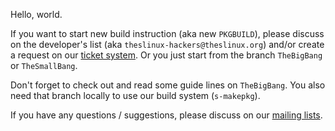 Hello, world.

If you want to start new build instruction (aka new `PKGBUILD`), please
discuss on the developer's list (aka `theslinux-hackers@theslinux.org`)
and/or create a request on our [ticket system][tsys]. Or you just start
from the branch `TheBigBang` or `TheSmallBang`.

Don't forget to check out and read some guide lines on `TheBigBang`.
You also need that branch locally to use our build system (`s-makepkg`).

If you have any questions / suggestions, please discuss on our [mailing lists][lists].

[tsys]: https://github.com/TheSLinux/gs/issues
[lists]: http://theslinux.org/lists/en/
